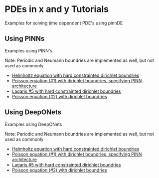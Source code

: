 # PDEs in x and y Tutorials

Examples for solving time dependent PDE's using pinnDE

## Using PINNs

Examples using PINN's

Note: Periodic and Neumann boundries are implemented as well, but not used as commonly

* [Helmholtz equation with hard constrainted dirichlet boundries](Tutorials_PDEs_xy_PINN/helmholtz.md)
* [Poisson equation (#1) with dirichlet boundries, specifying PINN architecture](Tutorials_PDEs_xy_PINN/poisson1.md)
* [Lagaris #5 with hard constrainted dirichlet boundries](Tutorials_PDEs_xy_PINN/lagaris.md)
* [Poisson equation (#2) with dirichlet boundries](Tutorials_PDEs_xy_PINN/poisson2.md)

## Using DeepONets

Examples using DeepONets

Note: Periodic and Neumann boundries are implemented as well, but not used as commonly

* [Helmholtz equation with hard constrainted dirichlet boundries](Tutorials_PDEs_xy_DeepONet/helmholtz_don.md)
* [Poisson equation (#1) with dirichlet boundries, specifying PINN architecture](Tutorials_PDEs_xy_DeepONet/poisson1_don.md)
* [Lagaris #5 with hard constrainted dirichlet boundries](Tutorials_PDEs_xy_DeepONet/lagaris_don.md)
* [Poisson equation (#2) with dirichlet boundries](Tutorials_PDEs_xy_DeepONet/poisson2_don.md)